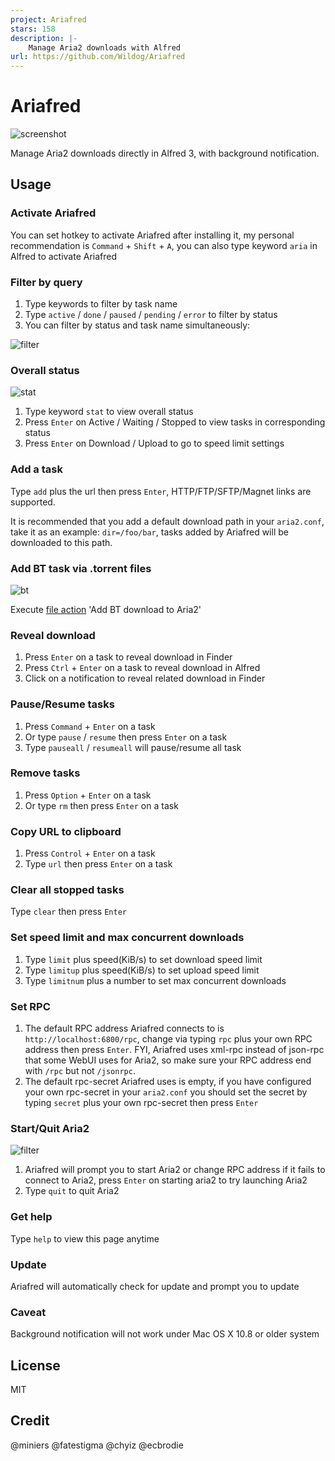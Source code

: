 ```yaml
---
project: Ariafred
stars: 158
description: |-
    Manage Aria2 downloads with Alfred
url: https://github.com/Wildog/Ariafred
---
```


# Ariafred

![screenshot](https://github.com/Wildog/Ariafred/raw/master/screenshots/ariafred.gif)

Manage Aria2 downloads directly in Alfred 3, with background notification.

## Usage

### Activate Ariafred

You can set hotkey to activate Ariafred after installing it, my personal recommendation is `Command` + `Shift` + `A`, you can also type keyword `aria` in Alfred to activate Ariafred

### Filter by query

1. Type keywords to filter by task name
2. Type `active` / `done` / `paused` / `pending` / `error` to filter by status
3. You can filter by status and task name simultaneously:

![filter](https://github.com/Wildog/Ariafred/raw/master/screenshots/filter.png)

### Overall status

![stat](https://github.com/Wildog/Ariafred/raw/master/screenshots/stat.png)

1. Type keyword `stat` to view overall status
2. Press `Enter` on Active / Waiting / Stopped to view tasks in corresponding status
3. Press `Enter` on Download / Upload to go to speed limit settings

### Add a task

Type `add` plus the url then press `Enter`, HTTP/FTP/SFTP/Magnet links are supported. 

It is recommended that you add a default download path in your `aria2.conf`, take it as an example: `dir=/foo/bar`, tasks added by Ariafred will be downloaded to this path.

### Add BT task via .torrent files

![bt](https://github.com/Wildog/Ariafred/raw/master/screenshots/bt.png)

Execute [file action](https://www.alfredapp.com/help/features/file-search/#file-actions) 'Add BT download to Aria2'

### Reveal download

1. Press `Enter` on a task to reveal download in Finder
2. Press `Ctrl` + `Enter` on a task to reveal download in Alfred
3. Click on a notification to reveal related download in Finder

### Pause/Resume tasks

1. Press `Command` + `Enter` on a task
2. Or type `pause` / `resume` then press `Enter` on a task
3. Type `pauseall` / `resumeall` will pause/resume all task 

### Remove tasks

1. Press `Option` + `Enter` on a task
2. Or type `rm` then press `Enter` on a task

### Copy URL to clipboard

1. Press `Control` + `Enter` on a task
2. Type `url` then press `Enter` on a task

### Clear all stopped tasks

Type `clear` then press `Enter`

### Set speed limit and max concurrent downloads

1. Type `limit` plus speed(KiB/s) to set download speed limit
2. Type `limitup` plus speed(KiB/s) to set upload speed limit
3. Type `limitnum` plus a number to set max concurrent downloads

### Set RPC

1. The default RPC address Ariafred connects to is `http://localhost:6800/rpc`, change via typing `rpc`  plus your own RPC address then press `Enter`. FYI, Ariafred uses xml-rpc instead of json-rpc that some WebUI uses for Aria2, so make sure your RPC address end with `/rpc` but not `/jsonrpc`.
2. The default rpc-secret Ariafred uses is empty, if you have configured your own rpc-secret in your `aria2.conf` you should set the secret by typing `secret` plus your own rpc-secret then press `Enter` 

### Start/Quit Aria2

![filter](https://github.com/Wildog/Ariafred/raw/master/screenshots/run.png)

1. Ariafred will prompt you to start Aria2 or change RPC address if it fails to connect to Aria2, press `Enter` on starting aria2 to try launching Aria2
2. Type `quit` to quit Aria2

### Get help

Type `help` to view this page anytime

### Update

Ariafred will automatically check for update and prompt you to update

### Caveat

Background notification will not work under Mac OS X 10.8 or older system

## License

MIT

## Credit

@miniers
@fatestigma
@chyiz
@ecbrodie

